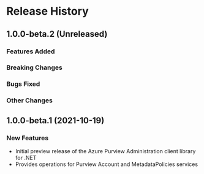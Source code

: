 # Release History

## 1.0.0-beta.2 (Unreleased)

### Features Added

### Breaking Changes

### Bugs Fixed

### Other Changes

## 1.0.0-beta.1 (2021-10-19)

### New Features

- Initial preview release of the Azure Purview Administration client library for .NET
- Provides operations for Purview Account and MetadataPolicies services